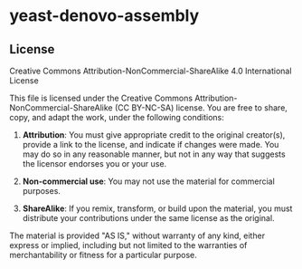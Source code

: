 # yeast-denovo-assembly

## License

Creative Commons Attribution-NonCommercial-ShareAlike 4.0 International License

This file is licensed under the Creative Commons Attribution-NonCommercial-ShareAlike (CC BY-NC-SA) license. You are free to share, copy, and adapt the work, under the following conditions:

1. **Attribution**: You must give appropriate credit to the original creator(s), provide a link to the license, and indicate if changes were made. You may do so in any reasonable manner, but not in any way that suggests the licensor endorses you or your use.
   
2. **Non-commercial use**: You may not use the material for commercial purposes.

3. **ShareAlike**: If you remix, transform, or build upon the material, you must distribute your contributions under the same license as the original.

The material is provided "AS IS," without warranty of any kind, either express or implied, including but not limited to the warranties of merchantability or fitness for a particular purpose.
